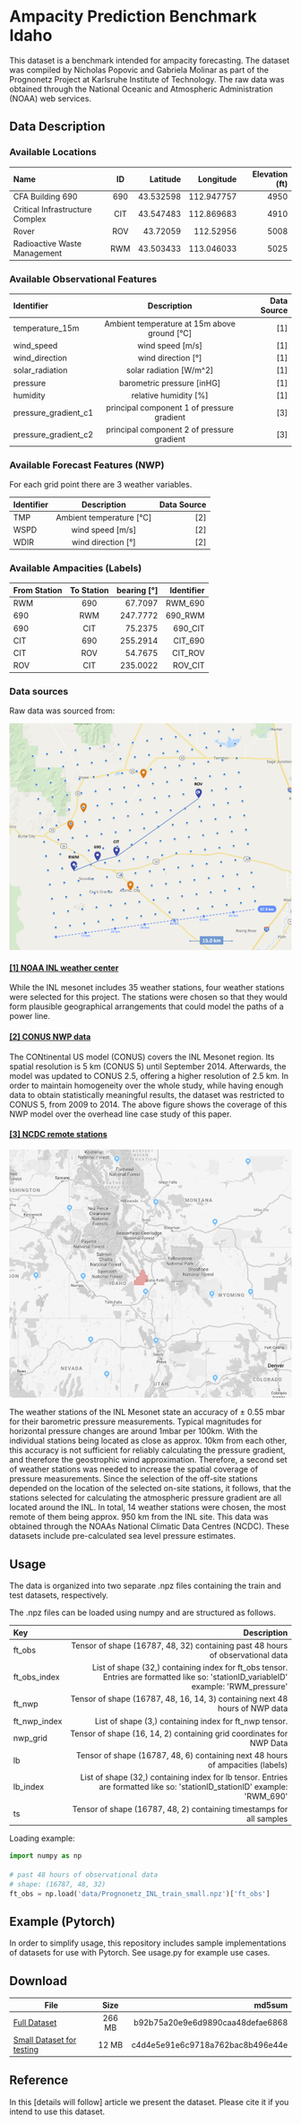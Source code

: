# Ampacity Prediction Benchmark Idaho

This dataset is a benchmark intended for ampacity forecasting. The dataset was compiled by Nicholas Popovic and Gabriela Molinar as part of the Prognonetz Project
at Karlsruhe Institute of Technology. The raw data was obtained through the National Oceanic and Atmospheric Administration (NOAA) web services.

## Data Description

### Available Locations

Name|ID|Latitude|Longitude|Elevation (ft)
| :-------------    | :----------:  | -----------:  | -----------: | -----------: |
CFA Building 690|690|43.532598|112.947757|4950
Critical Infrastructure Complex|CIT|43.547483|112.869683|4910
Rover|ROV|43.72059|112.52956|5008
Radioactive Waste Management|RWM|43.503433|113.046033|5025

### Available Observational Features

| Identifier       | Description     | Data Source     |
| :-------------    | :----------:  | -----------: |
|  temperature_15m |  Ambient temperature at 15m above ground [°C]  |   \[1\]  |
|  wind_speed | wind speed [m/s]   |   \[1\]  |
|  wind_direction |  wind direction [°]  |  \[1\]   |
|  solar_radiation |  solar radiation [W/m^2]  |   \[1\]  |
|  pressure |  barometric pressure [inHG]  |  \[1\]   |
|  humidity |  relative humidity [%]  |  \[1\]   |
|  pressure_gradient_c1 |  principal component 1 of pressure gradient  |  \[3\]  |
|  pressure_gradient_c2 |  principal component 2 of pressure gradient  |   \[3\] |

### Available Forecast Features (NWP)

For each grid point there are 3 weather variables.

| Identifier       | Description     | Data Source     |
| :-------------    | :----------:  | -----------: |
|  TMP |  Ambient temperature [°C]  |   \[2\]  |
|  WSPD | wind speed [m/s]   |   \[2\]  |
|  WDIR |  wind direction [°]  |  \[2\]   |

### Available Ampacities (Labels)

| From Station | To Station | bearing [°] | Identifier |
| :-------------    | :----------:  | -----------: | -----------: |
| RWM | 690 | 67.7097 | RWM_690 |
| 690 | RWM | 247.7772 | 690_RWM |
| 690 | CIT | 75.2375 | 690_CIT |
| CIT | 690 | 255.2914 | CIT_690 |
| CIT | ROV | 54.7675 | CIT_ROV |
| ROV | CIT | 235.0022 | ROV_CIT |

### Data sources

Raw data was sourced from:

![alt text](images/map.png)

#### [\[1\] NOAA INL weather center](https://www.noaa.inl.gov/extract/)

While the INL mesonet includes 35 weather stations, four weather stations were selected for this project. The stations were chosen so that they would form plausible geographical arrangements that could model the paths of a power line.

#### [\[2\] CONUS NWP data](https://www.ncdc.noaa.gov/data-access/model-data/model-datasets/numerical-weather-prediction)

The CONtinental US model (CONUS) covers the INL Mesonet region. Its spatial resolution is 5 km (CONUS 5) until September 2014. Afterwards, the model was updated to CONUS 2.5, offering a higher resolution of 2.5 km. In order to maintain homogeneity over the whole study, while having enough data to obtain statistically meaningful results, the dataset was restricted to CONUS 5, from 2009 to 2014. The above figure shows the coverage of this NWP model over the overhead line case study of this paper.

#### [\[3\] NCDC remote stations](https://www.ncdc.noaa.gov)

![alt text](images/remote.png)

The weather stations of the INL Mesonet state an accuracy of ± 0.55 mbar for their barometric pressure measurements. Typical magnitudes for horizontal pressure changes are around 1mbar per 100km. With the individual stations being located as close as approx. 10km from each other, this accuracy is not sufficient for reliably calculating the pressure gradient, and therefore the geostrophic wind approximation. Therefore, a second set of weather stations was needed to increase the spatial coverage of pressure measurements. Since the selection of the off-site stations depended on the location of the selected on-site stations, it follows, that the stations selected for calculating the atmospheric pressure gradient are all located around the INL. In total, 14 weather stations were chosen, the most remote of them being approx. 950 km from the INL site. This data was obtained through the NOAAs National Climatic Data Centres (NCDC). These datasets include pre-calculated sea level pressure estimates.

## Usage

The data is organized into two separate .npz files containing the train and test datasets, respectively.

The .npz files can be loaded using numpy and are structured as follows.

| Key | Description |
| :-------------    | -----------: |
| ft_obs | Tensor of shape (16787, 48, 32) containing past 48 hours of observational data |
| ft_obs_index | List of shape (32,) containing index for ft_obs tensor. Entries are formatted like so: 'stationID_variableID' example: 'RWM_pressure' |
| ft_nwp | Tensor of shape (16787, 48, 16, 14, 3) containing next 48 hours of NWP data |
| ft_nwp_index | List of shape (3,) containing index for ft_nwp tensor.|
| nwp_grid | Tensor of shape (16, 14, 2) containing grid coordinates for NWP Data |
| lb | Tensor of shape (16787, 48, 6) containing next 48 hours of ampacities (labels) |
| lb_index | List of shape (32,) containing index for lb tensor. Entries are formatted like so: 'stationID_stationID' example: 'RWM_690' |
| ts | Tensor of shape (16787, 48, 2) containing timestamps for all samples |

Loading example:
```python
import numpy as np

# past 48 hours of observational data
# shape: (16787, 48, 32)
ft_obs = np.load('data/Prognonetz_INL_train_small.npz')['ft_obs']
```

## Example (Pytorch)

In order to simplify usage, this repository includes sample implementations of datasets for use with Pytorch. See usage.py for example use cases.

## Download

| File                                                                                                        |      Size     |                           md5sum |
|-------------------------------------------------------------------------------------------------------------|:-------------:|---------------------------------:|
| [Full Dataset](https://www.dropbox.com/s/qwjtwfzl4ei2i05/prognonetz_dataset.tar.gz?dl=1)                    |     266 MB    | b92b75a20e9e6d9890caa48defae6868 |
| [Small Dataset for testing](https://www.dropbox.com/s/gk72osjlcjg14fh/prognonetz_dataset_small.tar.gz?dl=1) |     12 MB     | c4d4e5e91e6c9718a762bac8b496e44e |

## Reference

In this [details will follow] article we present the dataset. Please cite it if you intend to use this dataset.
